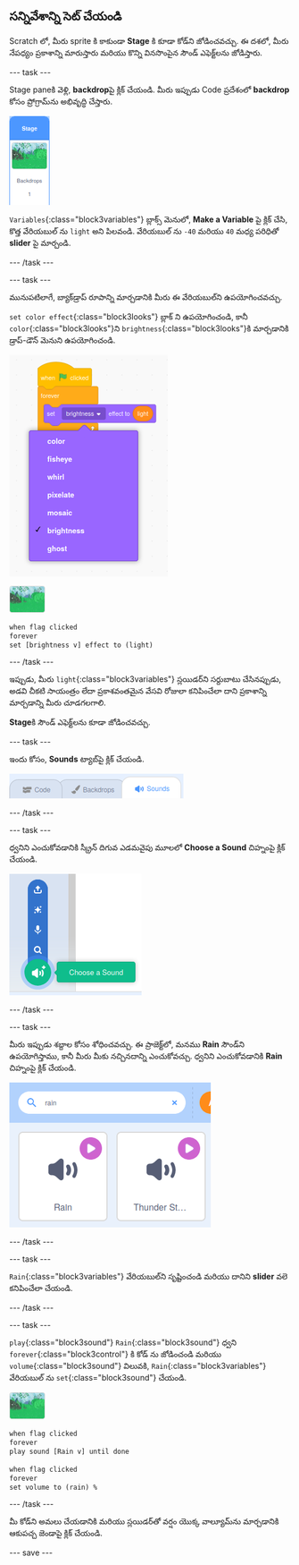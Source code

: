 ## సన్నివేశాన్ని సెట్ చేయండి

Scratch లో, మీరు sprite కి కాకుండా **Stage** కి కూడా కోడ్‌ని జోడించవచ్చు. ఈ దశలో, మీరు నేపధ్యం ప్రకాశాన్ని మారుస్తారు మరియు కొన్ని వినసొంపైన సౌండ్ ఎఫెక్ట్‌లను జోడిస్తారు.

--- task ---

Stage paneకి వెళ్లి, **backdrop**పై క్లిక్ చేయండి. మీరు ఇప్పుడు Code ప్రదేశంలో **backdrop** కోసం ప్రోగ్రామ్‌ను అభివృద్ధి చేస్తారు.

![బ్యాక్‌డ్రాప్ ఎంపిక యొక్క చిత్రం](images/backdrop.png)

`Variables`{:class="block3variables"} బ్లాక్స్ మెనులో, **Make a Variable** పై క్లిక్ చేసి, కొత్త వేరియబుల్ ను `light` అని పిలవండి. వేరియబుల్ ను `-40` మరియు `40` మధ్య పరిధితో **slider** పై మార్చండి.

--- /task ---

--- task ---

మునుపటిలాగే, బ్యాక్‌డ్రాప్ రూపాన్ని మార్చడానికి మీరు ఈ వేరియబుల్‌ని ఉపయోగించవచ్చు.

`set color effect`{:class="block3looks"} బ్లాక్‌ ని ఉపయోగించండి, కానీ `color`{:class="block3looks"}ని `brightness`{:class="block3looks"}కి మార్చడానికి డ్రాప్-డౌన్ మెనుని ఉపయోగించండి.

![లుక్స్ ఎఫెక్ట్ బ్లాక్ కోసం ఎంపికను చూపుతున్న చిత్రం](images/brightness.png)

![నేపథ్య చిత్రం](images/backdrop-sprite.png)

```blocks3
when flag clicked
forever
set [brightness v] effect to (light)
```

--- /task ---

ఇప్పుడు, మీరు `light`{:class="block3variables"} స్లయిడర్‌ని సర్దుబాటు చేసినప్పుడు, అడవి చీకటి సాయంత్రం లేదా ప్రకాశవంతమైన వేసవి రోజులా కనిపించేలా దాని ప్రకాశాన్ని మార్చడాన్ని మీరు చూడగలగాలి.

**Stage**కి సౌండ్ ఎఫెక్ట్‌లను కూడా జోడించవచ్చు.

--- task ---

ఇందు కోసం, **Sounds** ట్యాబ్‌పై క్లిక్ చేయండి.

![sounds ట్యాబ్‌ని చూపుతున్న చిత్రం ఎంచుకోబడింది](images/sounds-tab.png)

--- /task ---

--- task ---

ధ్వనిని ఎంచుకోవడానికి స్క్రీన్ దిగువ ఎడమవైపు మూలలో **Choose a Sound** చిహ్నంపై క్లిక్ చేయండి.

![add sound చిహ్నాన్ని చూపుతున్న చిత్రం](images/add-sound.png)

--- /task ---

--- task ---

మీరు ఇప్పుడు శబ్దాల కోసం శోధించవచ్చు. ఈ ప్రాజెక్ట్‌లో, మనము **Rain** సౌండ్‌ని ఉపయోగిస్తాము, కానీ మీరు మీకు నచ్చినదాన్ని ఎంచుకోవచ్చు. ధ్వనిని ఎంచుకోవడానికి **Rain** చిహ్నంపై క్లిక్ చేయండి.

![వర్షపు ధ్వని యొక్క శోధన మరియు ఎంపికను చూపుతున్న చిత్రం](images/rain.png)

--- /task ---

--- task ---

`Rain`{:class="block3variables"} వేరియబుల్‌ని సృష్టించండి మరియు దానిని **slider** వలె కనిపించేలా చేయండి.

--- /task ---

--- task ---

`play`{:class="block3sound"} `Rain`{:class="block3sound"} ధ్వని `forever`{:class="block3control"} కి కోడ్ ను జోడించండి మరియు `volume`{:class="block3sound"} విలువకి, `Rain`{:class="block3variables"} వేరియబుల్ ను `set`{:class="block3sound"} చేయండి.

![నేపథ్య చిత్రం](images/backdrop-sprite.png)

```blocks3
when flag clicked
forever
play sound [Rain v] until done

when flag clicked
forever
set volume to (rain) %
```

--- /task ---

మీ కోడ్‌ని అమలు చేయడానికి మరియు స్లయిడర్‌తో వర్షం యొక్క వాల్యూమ్‌ను మార్చడానికి ఆకుపచ్చ జెండాపై క్లిక్ చేయండి.

--- save ---
